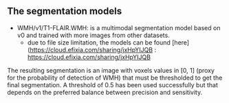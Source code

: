 ## The segmentation models

* WMH/v1/T1-FLAIR.WMH: is a multimodal segmentation model based on v0 and trained with more images from other datasets.
    * due to file size limitation, the models can be found [here](https://cloud.efixia.com/sharing/jxHpYIJQB : https://cloud.efixia.com/sharing/jxHpYIJQB

The resulting segmentation is an image with voxels values in [0, 1] (proxy for the probability of detection of WMH) that must be thresholded to get the final segmentation. A threshold of 0.5 has been used successfully but that depends on the preferred balance between precision and sensitivity.

